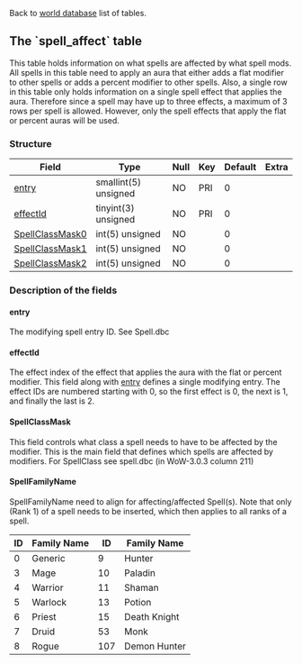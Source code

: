 Back to [world database](mangosdb_struct) list of tables.

The \`spell\_affect\` table
---------------------------

This table holds information on what spells are affected by what spell mods. All spells in this table need to apply an aura that either adds a flat modifier to other spells or adds a percent modifier to other spells. Also, a single row in this table only holds information on a single spell effect that applies the aura. Therefore since a spell may have up to three effects, a maximum of 3 rows per spell is allowed. However, only the spell effects that apply the flat or percent auras will be used.

### Structure

| **Field**                                      | **Type**             | **Null** | **Key** | **Default** | **Extra** |
|------------------------------------------------|----------------------|----------|---------|-------------|-----------|
| [entry](Spell_affect#entry)                    | smallint(5) unsigned | NO       | PRI     | 0           |           |
| [effectId](Spell_affect#effectid)              | tinyint(3) unsigned  | NO       | PRI     | 0           |           |
| [SpellClassMask0](Spell_affect#spellclassmask) | int(5) unsigned      | NO       |         | 0           |           |
| [SpellClassMask1](Spell_affect#spellclassmask) | int(5) unsigned      | NO       |         | 0           |           |
| [SpellClassMask2](Spell_affect#spellclassmask) | int(5) unsigned      | NO       |         | 0           |           |

### Description of the fields

#### entry

The modifying spell entry ID. See Spell.dbc

#### effectId

The effect index of the effect that applies the aura with the flat or percent modifier. This field along with [entry](#entry) defines a single modifying entry. The effect IDs are numbered starting with 0, so the first effect is 0, the next is 1, and finally the last is 2.

#### SpellClassMask

This field controls what class a spell needs to have to be affected by the modifier. This is the main field that defines which spells are affected by modifiers. For SpellClass see spell.dbc (in WoW-3.0.3 column 211)

#### SpellFamilyName

SpellFamilyName need to align for affecting/affected Spell(s). Note that only (Rank 1) of a spell needs to be inserted, which then applies to all ranks of a spell.

| ID  | Family Name | ID  | Family Name  |
|-----|-------------|-----|--------------|
| 0   | Generic     | 9   | Hunter       |
| 3   | Mage        | 10  | Paladin      |
| 4   | Warrior     | 11  | Shaman       |
| 5   | Warlock     | 13  | Potion       |
| 6   | Priest      | 15  | Death Knight |
| 7   | Druid       | 53  | Monk         |
| 8   | Rogue       | 107 | Demon Hunter |


